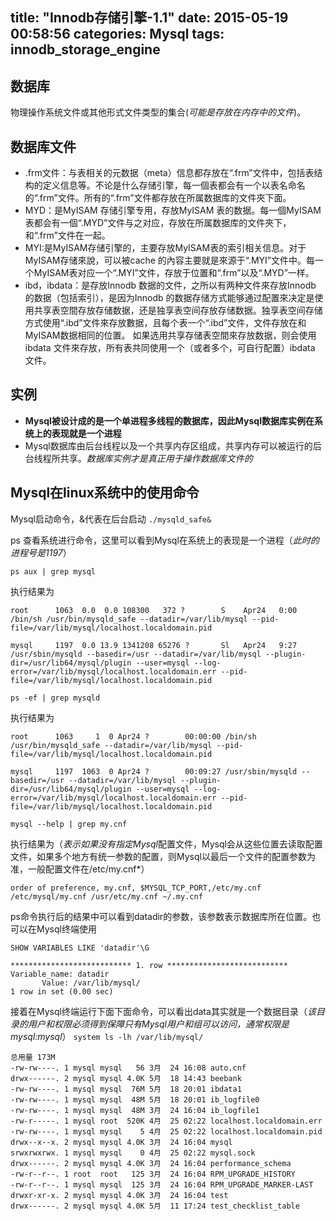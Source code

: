 title: "Innodb存储引擎-1.1"
date: 2015-05-19 00:58:56
categories: Mysql
tags: innodb_storage_engine
---

## 数据库
物理操作系统文件或其他形式文件类型的集合(*可能是存放在内存中的文件*)。

## 数据库文件

* .frm文件：与表相关的元数据（meta）信息都存放在“.frm”文件中，包括表结构的定义信息等。不论是什么存储引擎，每一個表都会有一个以表名命名的“.frm”文件。所有的“.frm”文件都存放在所属数据库的文件夾下面。 
* MYD：是MyISAM 存储引擎专用，存放MyISAM 表的数据。每一個MyISAM 表都会有一個“.MYD”文件与之对应，存放在所属数据库的文件夾下，和“.frm”文件在一起。 
* MYI:是MyISAM存储引擎的，主要存放MyISAM表的索引相关信息。对于MyISAM存储來說，可以被cache 的內容主要就是來源于“.MYI”文件中。每一个MyISAM表对应一个“.MYI”文件，存放于位置和“.frm”以及“.MYD”一样。 
* ibd，ibdata：是存放Innodb 数据的文件，之所以有两种文件來存放Innodb 的数据（包括索引），是因为Innodb 的数据存储方式能够通过配置來决定是使用共享表空間存放存储数据，还是独享表空间存放存储数据。独享表空间存储方式使用“.ibd”文件來存放數据，且每个表一个“.ibd”文件，文件存放在和MyISAM数据相同的位置。 如果选用共享存储表空間來存放数据，则会使用ibdata 文件來存放，所有表共同使用一个（或者多个，可自行配置）ibdata 文件。

## 实例
* **Mysql被设计成的是一个单进程多线程的数据库，因此Mysql数据库实例在系统上的表现就是一个进程**
* Mysql数据库由后台线程以及一个共享内存区组成，共享内存可以被运行的后台线程所共享。*数据库实例才是真正用于操作数据库文件的*

## Mysql在linux系统中的使用命令

Mysql启动命令，&代表在后台启动
	`./mysqld_safe&`
	
ps 查看系统进行命令，这里可以看到Mysql在系统上的表现是一个进程（*此时的进程号是1197*）

`ps aux | grep mysql`

执行结果为

	root      1063  0.0  0.0 108300   372 ?        S    Apr24   0:00 /bin/sh /usr/bin/mysqld_safe --datadir=/var/lib/mysql --pid-file=/var/lib/mysql/localhost.localdomain.pid
	
    mysql     1197  0.0 13.9 1341208 65276 ?       Sl   Apr24   9:27 /usr/sbin/mysqld --basedir=/usr --datadir=/var/lib/mysql --plugin-dir=/usr/lib64/mysql/plugin --user=mysql --log-error=/var/lib/mysql/localhost.localdomain.err --pid-file=/var/lib/mysql/localhost.localdomain.pid

	
`ps -ef | grep mysqld`

执行结果为
	
	root      1063     1  0 Apr24 ?        00:00:00 /bin/sh /usr/bin/mysqld_safe --datadir=/var/lib/mysql --pid-file=/var/lib/mysql/localhost.localdomain.pid
    
    mysql     1197  1063  0 Apr24 ?        00:09:27 /usr/sbin/mysqld --basedir=/usr --datadir=/var/lib/mysql --plugin-dir=/usr/lib64/mysql/plugin --user=mysql --log-error=/var/lib/mysql/localhost.localdomain.err --pid-file=/var/lib/mysql/localhost.localdomain.pid
	
`mysql --help | grep my.cnf`

执行结果为（*表示如果没有指定Mysql*配置文件，Mysql会从这些位置去读取配置文件，如果多个地方有统一参数的配置，则Mysql以最后一个文件的配置参数为准，一般配置文件在/etc/my.cnf*）

	order of preference, my.cnf, $MYSQL_TCP_PORT,/etc/my.cnf /etc/mysql/my.cnf /usr/etc/my.cnf ~/.my.cnf
	
ps命令执行后的结果中可以看到datadir的参数，该参数表示数据库所在位置。也可以在Mysql终端使用

`SHOW VARIABLES LIKE 'datadir'\G`

	*************************** 1. row ***************************
	Variable_name: datadir
           Value: /var/lib/mysql/   
	1 row in set (0.00 sec)

接着在Mysql终端运行下面下面命令，可以看出data其实就是一个数据目录（*该目录的用户和权限必须得到保障只有Mysql用户和组可以访问，通常权限是mysql:mysql*）
`system ls -lh /var/lib/mysql/` 
	
	总用量 173M
	-rw-rw----. 1 mysql mysql   56 3月  24 16:08 auto.cnf
	drwx------. 2 mysql mysql 4.0K 5月  18 14:43 beebank
	-rw-rw----. 1 mysql mysql  76M 5月  18 20:01 ibdata1
	-rw-rw----. 1 mysql mysql  48M 5月  18 20:01 ib_logfile0
	-rw-rw----. 1 mysql mysql  48M 3月  24 16:04 ib_logfile1
	-rw-r-----. 1 mysql root  520K 4月  25 02:22 localhost.localdomain.err
	-rw-rw----. 1 mysql mysql    5 4月  25 02:22 localhost.localdomain.pid
	drwx--x--x. 2 mysql mysql 4.0K 3月  24 16:04 mysql
	srwxrwxrwx. 1 mysql mysql    0 4月  25 02:22 mysql.sock
	drwx------. 2 mysql mysql 4.0K 3月  24 16:04 performance_schema
	-rw-r--r--. 1 root  root   125 3月  24 16:04 RPM_UPGRADE_HISTORY
	-rw-r--r--. 1 mysql mysql  125 3月  24 16:04 RPM_UPGRADE_MARKER-LAST
	drwxr-xr-x. 2 mysql mysql 4.0K 3月  24 16:04 test
	drwx------. 2 mysql mysql 4.0K 5月  11 17:24 test_checklist_table


		